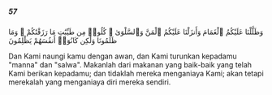 ##### 57

<span class="ayah">وَظَلَّلْنَا عَلَيْكُمُ ٱلْغَمَامَ وَأَنزَلْنَا عَلَيْكُمُ ٱلْمَنَّ وَٱلسَّلْوَىٰ ۖ كُلُوا۟ مِن طَيِّبَٰتِ مَا رَزَقْنَٰكُمْ ۖ وَمَا ظَلَمُونَا وَلَٰكِن كَانُوٓا۟ أَنفُسَهُمْ يَظْلِمُونَ</span>

<span class="ayah_translation">Dan Kami naungi kamu dengan awan, dan Kami turunkan kepadamu "manna" dan "salwa". Makanlah dari makanan yang baik-baik yang telah Kami berikan kepadamu; dan tidaklah mereka menganiaya Kami; akan tetapi merekalah yang menganiaya diri mereka sendiri.</span>

